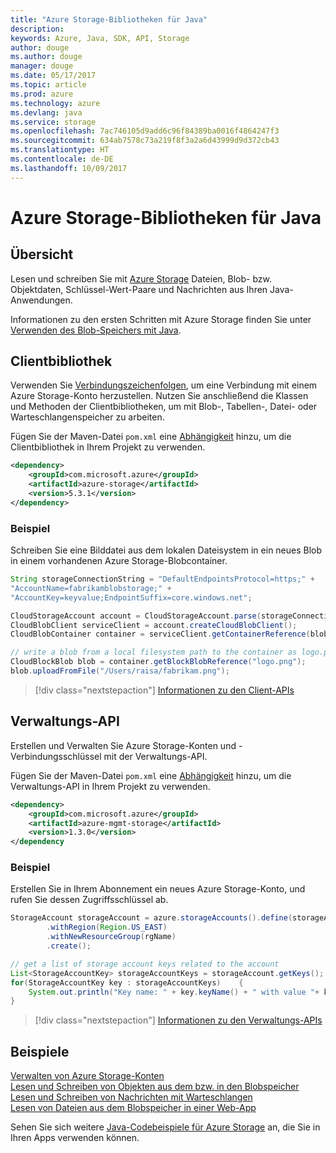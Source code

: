 ```yaml
---
title: "Azure Storage-Bibliotheken für Java"
description: 
keywords: Azure, Java, SDK, API, Storage
author: douge
ms.author: douge
manager: douge
ms.date: 05/17/2017
ms.topic: article
ms.prod: azure
ms.technology: azure
ms.devlang: java
ms.service: storage
ms.openlocfilehash: 7ac746105d9add6c96f84389ba0016f4864247f3
ms.sourcegitcommit: 634ab7578c73a219f8f3a2a6d43999d9d372cb43
ms.translationtype: HT
ms.contentlocale: de-DE
ms.lasthandoff: 10/09/2017
---
```

# <a name="azure-storage-libraries-for-java"></a>Azure Storage-Bibliotheken für Java

## <a name="overview"></a>Übersicht

Lesen und schreiben Sie mit [Azure Storage](/azure/storage/storage-introduction) Dateien, Blob- bzw. Objektdaten, Schlüssel-Wert-Paare und Nachrichten aus Ihren Java-Anwendungen.

Informationen zu den ersten Schritten mit Azure Storage finden Sie unter [Verwenden des Blob-Speichers mit Java](/azure/storage/storage-java-how-to-use-blob-storage).

## <a name="client-library"></a>Clientbibliothek

Verwenden Sie [Verbindungszeichenfolgen](/azure/storage/storage-create-storage-account#manage-your-storage-account), um eine Verbindung mit einem Azure Storage-Konto herzustellen. Nutzen Sie anschließend die Klassen und Methoden der Clientbibliotheken, um mit Blob-, Tabellen-, Datei- oder Warteschlangenspeicher zu arbeiten. 

Fügen Sie der Maven-Datei `pom.xml` eine [Abhängigkeit](https://maven.apache.org/guides/getting-started/index.html#How_do_I_use_external_dependencies) hinzu, um die Clientbibliothek in Ihrem Projekt zu verwenden.   

```XML
<dependency>
    <groupId>com.microsoft.azure</groupId>
    <artifactId>azure-storage</artifactId>
    <version>5.3.1</version>
</dependency>
```   

### <a name="example"></a>Beispiel

Schreiben Sie eine Bilddatei aus dem lokalen Dateisystem in ein neues Blob in einem vorhandenen Azure Storage-Blobcontainer.


```java
String storageConnectionString = "DefaultEndpointsProtocol=https;" + 
"AccountName=fabrikamblobstorage;" + 
"AccountKey=keyvalue;EndpointSuffix=core.windows.net";

CloudStorageAccount account = CloudStorageAccount.parse(storageConnectionString);
CloudBlobClient serviceClient = account.createCloudBlobClient();
CloudBlobContainer container = serviceClient.getContainerReference(blobContainer);

// write a blob from a local filesystem path to the container as logo.png
CloudBlockBlob blob = container.getBlockBlobReference("logo.png");
blob.uploadFromFile("/Users/raisa/fabrikam.png");
```

> [!div class="nextstepaction"]
> [Informationen zu den Client-APIs](/java/api/overview/azure/storage/clientlibrary)

## <a name="management-api"></a>Verwaltungs-API

Erstellen und Verwalten Sie Azure Storage-Konten und -Verbindungsschlüssel mit der Verwaltungs-API.

Fügen Sie der Maven-Datei `pom.xml` eine [Abhängigkeit](https://maven.apache.org/guides/getting-started/index.html#How_do_I_use_external_dependencies) hinzu, um die Verwaltungs-API in Ihrem Projekt zu verwenden.  

```XML
<dependency>
    <groupId>com.microsoft.azure</groupId>
    <artifactId>azure-mgmt-storage</artifactId>
    <version>1.3.0</version>
</dependency
```   

### <a name="example"></a>Beispiel

Erstellen Sie in Ihrem Abonnement ein neues Azure Storage-Konto, und rufen Sie dessen Zugriffsschlüssel ab.

```java
StorageAccount storageAccount = azure.storageAccounts().define(storageAccountName)
        .withRegion(Region.US_EAST)
        .withNewResourceGroup(rgName)
        .create();

// get a list of storage account keys related to the account
List<StorageAccountKey> storageAccountKeys = storageAccount.getKeys();
for(StorageAccountKey key : storageAccountKeys)    {
    System.out.println("Key name: " + key.keyName() + " with value "+ key.value());
}
```

> [!div class="nextstepaction"]
> [Informationen zu den Verwaltungs-APIs](/java/api/overview/azure/storage/managementapi)


## <a name="samples"></a>Beispiele

[Verwalten von Azure Storage-Konten](../docs-ref-conceptual/java-sdk-manage-storage-accounts.md)    
[Lesen und Schreiben von Objekten aus dem bzw. in den Blobspeicher](https://github.com/Azure-Samples/storage-blob-java-getting-started)   
[Lesen und Schreiben von Nachrichten mit Warteschlangen](https://github.com/Azure-Samples/storage-queue-java-getting-started)   
[Lesen von Dateien aus dem Blobspeicher in einer Web-App](https://github.com/Azure-Samples/app-service-java-manage-storage-connections-for-web-apps-on-linux)

Sehen Sie sich weitere [Java-Codebeispiele für Azure Storage](https://azure.microsoft.com/resources/samples/?platform=java&term=storage) an, die Sie in Ihren Apps verwenden können.